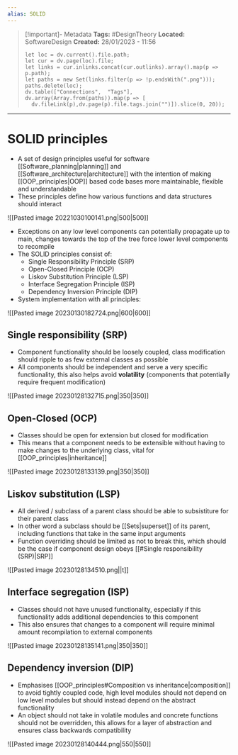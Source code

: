 ```yaml
---
alias: SOLID
---
```


> [!important]- Metadata
> **Tags:** #DesignTheory 
> **Located:** SoftwareDesign
> **Created:** 28/01/2023 - 11:56
> ```dataviewjs
>let loc = dv.current().file.path;
>let cur = dv.page(loc).file;
>let links = cur.inlinks.concat(cur.outlinks).array().map(p => p.path);
>let paths = new Set(links.filter(p => !p.endsWith(".png")));
>paths.delete(loc);
>dv.table(["Connections",  "Tags"], dv.array(Array.from(paths)).map(p => [
>   dv.fileLink(p),dv.page(p).file.tags.join("")]).slice(0, 20));
> ```

___
# SOLID principles
- A set of design principles useful for software [[Software_planning|planning]] and [[Software_architecture|architecture]] with the intention of making [[OOP_principles|OOP]] based code bases more maintainable, flexible and understandable
- These principles define how various functions and data structures should interact

![[Pasted image 20221030100141.png|500|500]]
- Exceptions on any low level components can potentially propagate up to main, changes towards the top of the tree force lower level components to recompile
- The SOLID principles consist of:
	- Single Responsibility Principle (SRP)
	- Open-Closed Principle (OCP)
	- Liskov Substitution Principle (LSP)
	- Interface Segregation Principle (ISP)
	- Dependency Inversion Principle (DIP)
- System implementation with all principles:

![[Pasted image 20230130182724.png|600|600]]

## Single responsibility (SRP)
- Component functionality should be loosely coupled,  class modification should ripple to as few external classes as possible
- All components should be independent and serve a very specific functionality, this also helps avoid **volatility** (components that potentially require frequent modification) 

![[Pasted image 20230128132715.png|350|350]]

## Open-Closed (OCP)
- Classes should be open for extension but closed for modification 
- This means that a component needs to be extensible without having to make changes to the underlying class, vital for [[OOP_principles|inheritance]]

![[Pasted image 20230128133139.png|350|350]]

## Liskov substitution (LSP)
- All derived / subclass of a parent class should be able to subsistiture for their parent class 
- In other word a subclass should be [[Sets|superset]] of its parent, including functions that take in the same input arguments 
- Function overriding should be limited as not to break this, which should be the case if component design obeys [[#Single responsibility (SRP)|SRP]]

![[Pasted image 20230128134510.png||t]]

## Interface segregation (ISP)
- Classes should not have unused functionality, especially if this functionality adds additional dependencies to this component
- This also ensures that changes to a component will require minimal amount recompilation to external components  

![[Pasted image 20230128135141.png|350|350]]

## Dependency inversion (DIP)
- Emphasises [[OOP_principles#Composition vs inheritance|composition]] to avoid tightly coupled code, high level modules should not depend on low level modules but should instead depend on the abstract functionality 
- An object should not take in volatile modules and concrete functions should not be overridden, this allows for a layer of abstraction and ensures class backwards compatibility 

![[Pasted image 20230128140444.png|550|550]]
